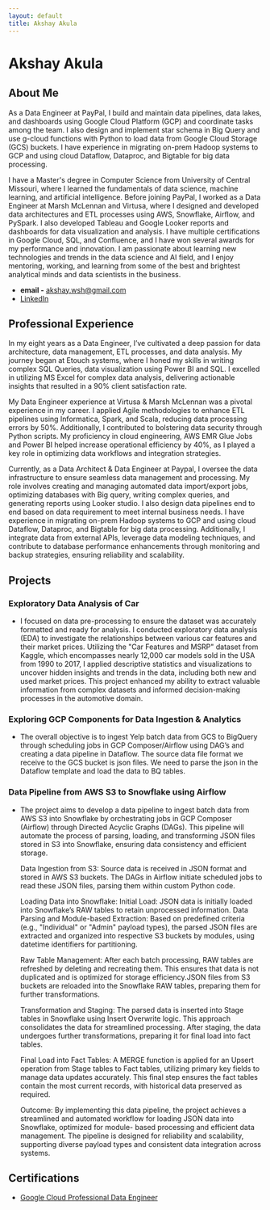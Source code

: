 ```yaml
---
layout: default
title: Akshay Akula
---
```


# Akshay Akula

## About Me

As a Data Engineer at PayPal, I build and maintain data pipelines, data lakes, and dashboards using Google Cloud Platform (GCP) and coordinate tasks among the team. I also design and implement star schema in Big Query and use g-cloud functions with Python to load data from Google Cloud Storage (GCS) buckets. I have experience in migrating on-prem Hadoop systems to GCP and using cloud Dataflow, Dataproc, and Bigtable for big data processing.

I have a Master's degree in Computer Science from University of Central Missouri, where I learned the fundamentals of data science, machine learning, and artificial intelligence. Before joining PayPal, I worked as a Data Engineer at Marsh McLennan and Virtusa, where I designed and developed data architectures and ETL processes using AWS, Snowflake, Airflow, and PySpark. I also developed Tableau and Google Looker reports and dashboards for data visualization and analysis. I have multiple certifications in Google Cloud, SQL, and Confluence, and I have won several awards for my performance and innovation. I am passionate about learning new technologies and trends in the data science and AI field, and I enjoy mentoring, working, and learning from some of the best and brightest analytical minds and data scientists in the business.

- **email -** akshay.wsh@gmail.com
- [LinkedIn](https://www.linkedin.com/in/akshay-akula/)

## Professional Experience

In my eight years as a Data Engineer, I’ve cultivated a deep passion for data architecture, data management, ETL processes, and data analysis. My journey began at Etouch systems, where I honed my skills in writing complex SQL Queries, data visualization using Power BI and SQL. I excelled in utilizing MS Excel for complex data analysis, delivering actionable insights that resulted in a 90% client satisfaction rate.

My Data Engineer experience at Virtusa & Marsh McLennan was a pivotal experience in my career. I applied Agile methodologies to enhance ETL pipelines using Informatica, Spark, and Scala, reducing data processing errors by 50%. Additionally, I contributed to bolstering data security through Python scripts. My proficiency in cloud engineering, AWS EMR Glue Jobs and Power BI helped increase operational efficiency by 40%, as I played a key role in optimizing data workflows and integration strategies.

Currently, as a Data Architect & Data Engineer at Paypal, I oversee the data infrastructure to ensure seamless data management and processing. My role involves creating and managing automated data import/export jobs, optimizing databases with Big query, writing complex queries, and generating reports using Looker studio. I also design data pipelines end to end based on data requirement to meet internal business needs. I have experience in migrating on-prem Hadoop systems to GCP and using cloud Dataflow, Dataproc, and Bigtable for big data processing. Additionally, I integrate data from external APIs, leverage data modeling techniques, and contribute to database performance enhancements through monitoring and backup strategies, ensuring reliability and scalability.

## Projects

### Exploratory Data Analysis of Car

<!-- (https://www.dropbox.com/) -->

- I focused on data pre-processing to ensure the dataset was accurately formatted and ready for analysis. I conducted exploratory data analysis (EDA) to investigate the relationships between various car features and their market prices. Utilizing the "Car Features and MSRP" dataset from Kaggle, which encompasses nearly 12,000 car models sold in the USA from 1990 to 2017, I applied descriptive statistics and visualizations to uncover hidden insights and trends in the data, including both new and used market prices. This project enhanced my ability to extract valuable information from complex datasets and informed decision-making processes in the automotive domain.

### Exploring GCP Components for Data Ingestion & Analytics

<!-- (https://docs.google.com/document/d/1Dbr4yqm8TBcNwlgrQwQ5U9O_Um5PUcPjUG4OCIrgbwc/edit?tab=t.0) -->
- The overall objective is to ingest Yelp batch data from GCS to BigQuery through scheduling jobs in GCP Composer/Airflow using DAG’s and creating a data pipeline in Dataflow. The source data file format we receive to the GCS bucket is json files. We need to parse the json in the Dataflow template and load the data to BQ tables.

### Data Pipeline from AWS S3 to Snowflake using Airflow

- The project aims to develop a data pipeline to ingest batch data from AWS S3 into Snowflake by orchestrating jobs in GCP Composer (Airflow) through Directed Acyclic Graphs (DAGs). This pipeline will automate the process of parsing, loading, and transforming JSON files stored in S3 into Snowflake, ensuring data consistency and efficient storage.

   Data Ingestion from S3:
   Source data is received in JSON format and stored in AWS S3 buckets.
   The DAGs in Airflow initiate scheduled jobs to read these JSON files, parsing them within custom Python code.

   Loading Data into Snowflake:
   Initial Load: JSON data is initially loaded into Snowflake’s RAW tables to retain unprocessed information.
   Data Parsing and Module-based Extraction: Based on predefined criteria (e.g., "Individual" or "Admin" payload types), the parsed JSON files are extracted 
   and organized into respective S3 buckets by modules, using datetime identifiers for partitioning.

   Raw Table Management:
   After each batch processing, RAW tables are refreshed by deleting and recreating them. This ensures that data is not duplicated and is optimized for 
   storage 
   efficiency.JSON files from S3 buckets are reloaded into the Snowflake RAW tables, preparing them for further transformations.

   Transformation and Staging:
   The parsed data is inserted into Stage tables in Snowflake using Insert Overwrite logic. This approach consolidates the data for streamlined processing.
   After staging, the data undergoes further transformations, preparing it for final load into fact tables.

   Final Load into Fact Tables:
   A MERGE function is applied for an Upsert operation from Stage tables to Fact tables, utilizing primary key fields to manage data updates accurately.
   This final step ensures the fact tables contain the most current records, with historical data preserved as required.

   Outcome:
   By implementing this data pipeline, the project achieves a streamlined and automated workflow for loading JSON data into Snowflake, optimized for module- 
   based processing and efficient data management. The pipeline is designed for reliability and scalability, supporting diverse payload types and consistent 
   data integration across systems.



## Certifications

- [Google Cloud Professional Data Engineer](https://www.credential.net/91eb307e-0e3b-4513-9d37-fa17d2c75f36?key=a07bed8045110455891673b06dc8d9787468a34de58c022520160b55139fada9)
